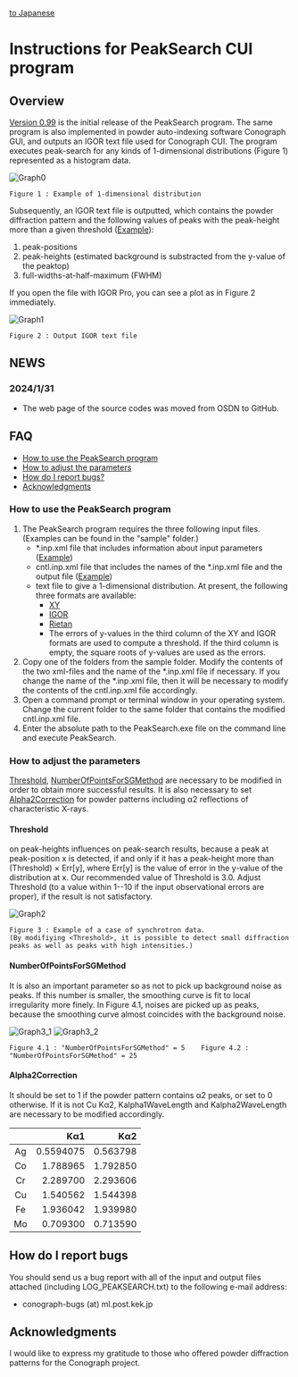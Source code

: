 [to Japanese](https://github.com/rtomiyasu/PeakSearch/blob/main/README-ja.md)
# Instructions for PeakSearch CUI program

## Overview
[Version 0.99](https://github.com/rtomiyasu/PeakSearch/tree/main/PeakSearch0_9_99_win) is the initial release of the PeakSearch program.
The same program is also implemented in powder auto-indexing software Conograph GUI, and outputs an IGOR text file used for Conograph CUI.
The program executes peak-search for any kinds of 1-dimensional distributions (Figure 1) represented as a histogram data.

![Graph0](https://github.com/rtomiyasu/PeakSearch/assets/149344913/4c71a7c7-1d95-4a40-99c6-12da01b5950f)
```
Figure 1 : Example of 1-dimensional distribution
```

Subsequently, an IGOR text file is outputted, which contains the powder diffraction pattern and the following values of peaks with the peak-height more than a given threshold ([Example](https://github.com/rtomiyasu/PeakSearch/blob/main/PeakSearch0_9_99_win/sample/sample1(CharacteristicXrays)/output/sample1_pks.histogramIgor)):

1. peak-positions
1. peak-heights (estimated background is substracted from the y-value of the peaktop)
1. full-widths-at-half-maximum (FWHM)

If you open the file with IGOR Pro, you can see a plot as in Figure 2 immediately.

![Graph1](https://github.com/rtomiyasu/PeakSearch/assets/149344913/63df6fe7-6696-4b3d-a585-fce109f7449c)
```
Figure 2 : Output IGOR text file
```

## NEWS
### 2024/1/31
- The web page of the source codes was moved from OSDN to GitHub.

## FAQ
- [How to use the PeakSearch program](#How_to_use_the_PeakSearch_program)
- [How to adjust the parameters](#How_to_adjust_the_parameters)
- [How do I report bugs?](#How_do_I_report_bugs)
- [Acknowledgments](#Acknowledgments)

### How to use the PeakSearch program
1. The PeakSearch program requires the three following input files. (Examples can be found in the "sample" folder.)
    - *.inp.xml file that includes information about input parameters ([Example](https://github.com/rtomiyasu/PeakSearch/blob/main/PeakSearch0_9_99_win/sample/sample1(CharacteristicXrays)/sample1.inp.xml))
    - cntl.inp.xml file that includes the names of the *.inp.xml file and the output file ([Example](https://github.com/rtomiyasu/PeakSearch/blob/main/PeakSearch0_9_99_win/sample/sample1(CharacteristicXrays)/cntl.inp.xml))
    - text file to give a 1-dimensional distribution. At present, the following three formats are available:
        - [XY](https://github.com/rtomiyasu/PeakSearch/blob/main/PeakSearch0_9_99_win/sample/sample3(PF)/sample3.dat)
        - [IGOR](https://github.com/rtomiyasu/PeakSearch/blob/main/PeakSearch0_9_99_win/sample/sample2(TOF)/sample2.histogramIgor)
        - [Rietan](https://github.com/rtomiyasu/PeakSearch/blob/main/PeakSearch0_9_99_win/sample/sample1(CharacteristicXrays)/sample1.dat)
        - The errors of y-values in the third column of the XY and IGOR formats are used to compute a threshold. If the third column is empty, the square roots of y-values are used as the errors.
1. Copy one of the folders from the sample folder. Modify the contents of the two xml-files and the name of the *.inp.xml file if necessary. If you change the name of the *.inp.xml file, then it will be necessary to modify the contents of the cntl.inp.xml file accordingly.
1. Open a command prompt or terminal window in your operating system. Change the current folder to the same folder that contains the modified cntl.inp.xml file.
1. Enter the absolute path to the PeakSearch.exe file on the command line and execute PeakSearch.

### How to adjust the parameters
[Threshold](#Threshold), [NumberOfPointsForSGMethod](#NumberOfPointsForSGMethod) are necessary to be modified in order to obtain more successful results. It is also necessary to set [Alpha2Correction](#Alpha2Correction) for powder patterns including α2 reflections of characteristic X-rays.

#### Threshold
on peak-heights influences on peak-search results, because a peak at peak-position x is detected, if and only if it has a peak-height more than (Threshold) × Err[y], where Err[y] is the value of error in the y-value of the distribution at x. Our recommended value of Threshold is 3.0. Adjust Threshold (to a value within 1--10 if the input observational errors are proper), if the result is not satisfactory.

![Graph2](https://github.com/rtomiyasu/PeakSearch/assets/149344913/fd76b9a9-ddb2-4f53-8e38-d11a392b1f10)
```
Figure 3 : Example of a case of synchrotron data.
(By modifiying <Threshold>, it is possible to detect small diffraction peaks as well as peaks with high intensities.)
```

#### NumberOfPointsForSGMethod
It is also an important parameter so as not to pick up background noise as peaks.
If this number is smaller, the smoothing curve is fit to local irregularity more finely.
In Figure 4.1, noises are picked up as peaks, because the smoothing curve almost coincides with the background noise.

![Graph3_1](https://github.com/rtomiyasu/PeakSearch/assets/149344913/6455d667-fd3e-4e01-a5b6-ee52a357efcb)
![Graph3_2](https://github.com/rtomiyasu/PeakSearch/assets/149344913/e897d2c0-0021-4213-a4d3-fb987c55b50d)
```
Figure 4.1 : "NumberOfPointsForSGMethod" = 5	Figure 4.2 : "NumberOfPointsForSGMethod" = 25
```

#### Alpha2Correction
It should be set to 1 if the powder pattern contains α2 peaks, or set to 0 otherwise.
If it is not Cu Kα2, Kalpha1WaveLength and Kalpha2WaveLength are necessary to be modified accordingly.

| | Kα1  | Kα2  |
|:---:|---:|---:|
|Ag|0.5594075 |0.563798
|Co|1.788965  |1.792850
|Cr|2.289700  |2.293606
|Cu|1.540562  |1.544398
|Fe|1.936042  |1.939980
|Mo|0.709300  |0.713590

## How do I report bugs
You should send us a bug report with all of the input and output files attached (including LOG_PEAKSEARCH.txt) to the following e-mail address:

- conograph-bugs (at) ml.post.kek.jp

## Acknowledgments
I would like to express my gratitude to those who offered powder diffraction patterns for the Conograph project.

